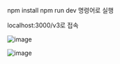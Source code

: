 npm install
npm run dev
명령어로 실행

localhost:3000/v3로 접속

![image](https://github.com/user-attachments/assets/d9ff0a8e-ce20-4785-880b-34aabc29422a)

![image](https://github.com/user-attachments/assets/3a8c06d6-eb8e-4f3f-9be5-40379e71fcfc)
